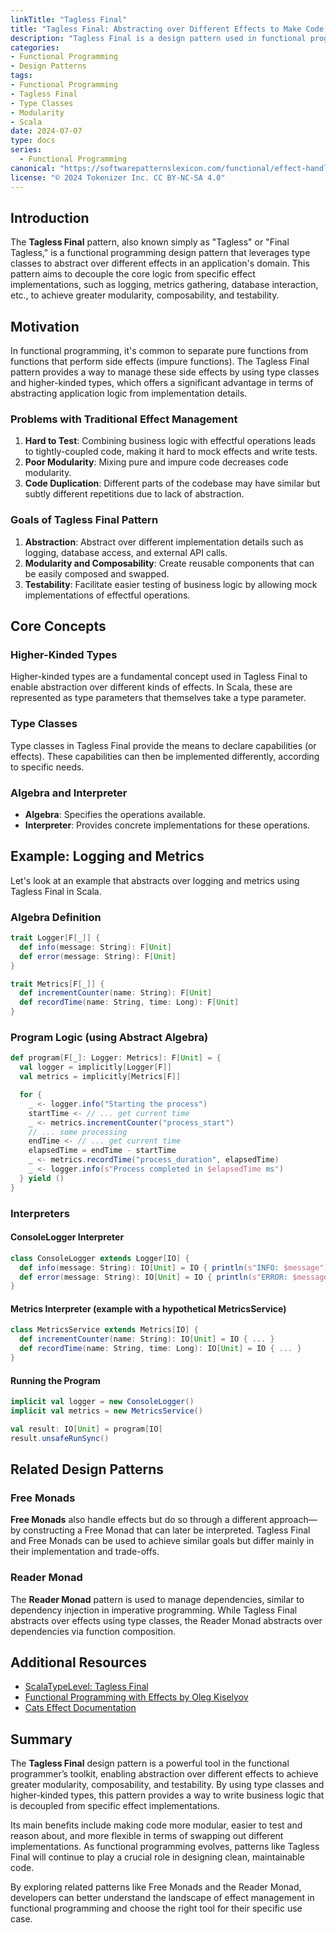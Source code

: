 ```yaml
---
linkTitle: "Tagless Final"
title: "Tagless Final: Abstracting over Different Effects to Make Code More Modular"
description: "Tagless Final is a design pattern used in functional programming to abstract over different effects, such as logging and metrics, by leveraging type classes to make code more modular and composable."
categories:
- Functional Programming
- Design Patterns
tags:
- Functional Programming
- Tagless Final
- Type Classes
- Modularity
- Scala
date: 2024-07-07
type: docs
series:
  - Functional Programming
canonical: "https://softwarepatternslexicon.com/functional/effect-handling-patterns/logging-and-metrics/tagless-final"
license: "© 2024 Tokenizer Inc. CC BY-NC-SA 4.0"
---
```



## Introduction

The **Tagless Final** pattern, also known simply as "Tagless" or "Final Tagless," is a functional programming design pattern that leverages type classes to abstract over different effects in an application's domain. This pattern aims to decouple the core logic from specific effect implementations, such as logging, metrics gathering, database interaction, etc., to achieve greater modularity, composability, and testability.

## Motivation

In functional programming, it's common to separate pure functions from functions that perform side effects (impure functions). The Tagless Final pattern provides a way to manage these side effects by using type classes and higher-kinded types, which offers a significant advantage in terms of abstracting application logic from implementation details.

### Problems with Traditional Effect Management

1. **Hard to Test**: Combining business logic with effectful operations leads to tightly-coupled code, making it hard to mock effects and write tests.
2. **Poor Modularity**: Mixing pure and impure code decreases code modularity.
3. **Code Duplication**: Different parts of the codebase may have similar but subtly different repetitions due to lack of abstraction.

### Goals of Tagless Final Pattern

1. **Abstraction**: Abstract over different implementation details such as logging, database access, and external API calls.
2. **Modularity and Composability**: Create reusable components that can be easily composed and swapped.
3. **Testability**: Facilitate easier testing of business logic by allowing mock implementations of effectful operations.

## Core Concepts

### Higher-Kinded Types

Higher-kinded types are a fundamental concept used in Tagless Final to enable abstraction over different kinds of effects. In Scala, these are represented as type parameters that themselves take a type parameter.

### Type Classes

Type classes in Tagless Final provide the means to declare capabilities (or effects). These capabilities can then be implemented differently, according to specific needs.

### Algebra and Interpreter

- **Algebra**: Specifies the operations available.
- **Interpreter**: Provides concrete implementations for these operations.

## Example: Logging and Metrics

Let's look at an example that abstracts over logging and metrics using Tagless Final in Scala.

### Algebra Definition

```scala
trait Logger[F[_]] {
  def info(message: String): F[Unit]
  def error(message: String): F[Unit]
}

trait Metrics[F[_]] {
  def incrementCounter(name: String): F[Unit]
  def recordTime(name: String, time: Long): F[Unit]
}
```

### Program Logic (using Abstract Algebra)

```scala
def program[F[_]: Logger: Metrics]: F[Unit] = {
  val logger = implicitly[Logger[F]]
  val metrics = implicitly[Metrics[F]]

  for {
    _ <- logger.info("Starting the process")
    startTime <- // ... get current time
    _ <- metrics.incrementCounter("process_start")
    // ... some processing
    endTime <- // ... get current time
    elapsedTime = endTime - startTime
    _ <- metrics.recordTime("process_duration", elapsedTime)
    _ <- logger.info(s"Process completed in $elapsedTime ms")
  } yield ()
}
```

### Interpreters

#### ConsoleLogger Interpreter

```scala
class ConsoleLogger extends Logger[IO] {
  def info(message: String): IO[Unit] = IO { println(s"INFO: $message") }
  def error(message: String): IO[Unit] = IO { println(s"ERROR: $message") }
}
```

#### Metrics Interpreter (example with a hypothetical MetricsService)

```scala
class MetricsService extends Metrics[IO] {
  def incrementCounter(name: String): IO[Unit] = IO { ... }
  def recordTime(name: String, time: Long): IO[Unit] = IO { ... }
}
```

#### Running the Program

```scala
implicit val logger = new ConsoleLogger()
implicit val metrics = new MetricsService()

val result: IO[Unit] = program[IO]
result.unsafeRunSync()
```

## Related Design Patterns

### Free Monads

**Free Monads** also handle effects but do so through a different approach—by constructing a Free Monad that can later be interpreted. Tagless Final and Free Monads can be used to achieve similar goals but differ mainly in their implementation and trade-offs.

### Reader Monad

The **Reader Monad** pattern is used to manage dependencies, similar to dependency injection in imperative programming. While Tagless Final abstracts over effects using type classes, the Reader Monad abstracts over dependencies via function composition.

## Additional Resources

- [ScalaTypeLevel: Tagless Final](https://scalatypelevel.com/tagless-final)
- [Functional Programming with Effects by Oleg Kiselyov](http://okmij.org/ftp/tagless-final/course/)
- [Cats Effect Documentation](https://typelevel.org/cats-effect/)

## Summary

The **Tagless Final** design pattern is a powerful tool in the functional programmer’s toolkit, enabling abstraction over different effects to achieve greater modularity, composability, and testability. By using type classes and higher-kinded types, this pattern provides a way to write business logic that is decoupled from specific effect implementations.

Its main benefits include making code more modular, easier to test and reason about, and more flexible in terms of swapping out different implementations. As functional programming evolves, patterns like Tagless Final will continue to play a crucial role in designing clean, maintainable code.

By exploring related patterns like Free Monads and the Reader Monad, developers can better understand the landscape of effect management in functional programming and choose the right tool for their specific use case.


